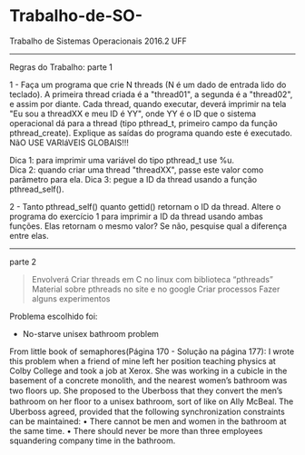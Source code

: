 # Trabalho-de-SO-
Trabalho de Sistemas Operacionais 2016.2 UFF
__________________________________________________________________________________________________________________________________________
Regras do Trabalho:
parte 1

1 - Faça um programa que crie N threads (N é um dado de entrada lido do teclado). A primeira thread criada é a "thread01", a segunda é a "thread02", e assim por diante. Cada thread, quando executar, deverá imprimir na tela "Eu sou a threadXX e meu ID é YY", onde YY é o ID que o sistema operacional dá para a thread (tipo pthread_t, primeiro campo da função pthread_create). Explique as saídas do programa quando este é executado. NãO USE VARIáVEIS GLOBAIS!!!

Dica 1: para imprimir uma variável do tipo pthread_t use %u.  
Dica 2: quando criar uma thread "threadXX", passe este valor como parâmetro para ela.
Dica 3: pegue a ID da thread usando a função pthread_self().

2 - Tanto pthread_self() quanto gettid() retornam o ID da thread. Altere o programa do exercício 1 para imprimir a ID da thread usando ambas funções. Elas retornam o mesmo valor? Se não, pesquise qual a diferença entre elas.
__________________________________________________________________________________________________________________________________________
parte 2
>Envolverá Criar threads em C no linux com biblioteca “pthreads”
>Material sobre pthreads no site e no google
>Criar processos 
>Fazer alguns experimentos

Problema escolhido foi:
+ No-starve unisex bathroom problem

From little book of semaphores(Página 170 - Solução na página 177):
I wrote this problem when a friend of mine left her position teaching physics at Colby College and took a job at Xerox. She was working in a cubicle in the basement of a concrete monolith, and the nearest women’s bathroom was two ﬂoors up. She proposed to the Uberboss that they convert the men’s bathroom on her ﬂoor to a unisex bathroom, sort of like on Ally McBeal. The Uberboss agreed, provided that the following synchronization constraints can be maintained:
• There cannot be men and women in the bathroom at the same time.
• There should never be more than three employees squandering company time in the bathroom.


